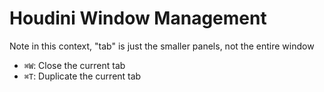 # Houdini Window Management

Note in this context, "tab" is just the smaller panels, not the entire window

- `⌘W`: Close the current tab
- `⌘T`: Duplicate the current tab
